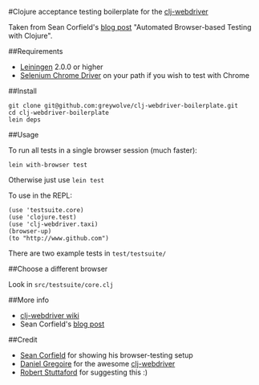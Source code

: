 #Clojure acceptance testing boilerplate for the [clj-webdriver](https://github.com/semperos/clj-webdriver)

Taken from Sean Corfield's [blog post](http://corfield.org/blog/post.cfm/automated-browser-based-testing-with-clojure) 
"Automated Browser-based Testing with Clojure".

##Requirements
- [Leiningen](https://github.com/technomancy/leiningen) 2.0.0 or higher
- [Selenium Chrome Driver](http://code.google.com/p/selenium/wiki/ChromeDriver) on your path if you wish to test with Chrome

##Install

```
git clone git@github.com:greywolve/clj-webdriver-boilerplate.git
cd clj-webdriver-boilerplate
lein deps
```

##Usage

To run all tests in a single browser session (much faster):

```
lein with-browser test
```

Otherwise just use ```lein test```

To use in the REPL:

```
(use 'testsuite.core)
(use 'clojure.test)
(use 'clj-webdriver.taxi)
(browser-up)
(to "http://www.github.com")
```

There are two example tests in ```test/testsuite/```

##Choose a different browser

Look in ```src/testsuite/core.clj``` 

##More info

- [clj-webdriver wiki](https://github.com/semperos/clj-webdriver/wiki)
- Sean Corfield's [blog post](http://corfield.org/blog/post.cfm/automated-browser-based-testing-with-clojure)

##Credit

- [Sean Corfield](http://corfield.org/) for showing his browser-testing setup 
- [Daniel Gregoire](https://github.com/semperos) for the awesome [clj-webdriver](https://github.com/semperos/clj-webdriver)
- [Robert Stuttaford](https://github.com/robert-stuttaford) for suggesting this :)

